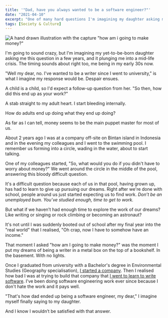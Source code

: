 ```yaml
---
title: '"Dad, have you always wanted to be a software engineer?"'
date: "2021-04-10"
excerpt: "One of many hard questions I'm imagining my daughter asking me in the future..."
tags: [Society & Culture]
---
```


![A hand drawn illustration with the capture "how am i going to make money?"](/images/how-am-i-going-to-make-money-nickang.PNG)

I'm going to sound crazy, but I'm imagining my yet-to-be-born daughter asking me this question in a few years, and it plunging me into a mid-life crisis. The timing sounds about right too, me being in my early 30s now.

"Well my dear, no. I've wanted to be a writer since I went to university," is what I imagine my response would be. Despair ensues.

A child is a child, so I'd expect a follow-up question from her. "So then, how did this end up as your work?"

A stab straight to my adult heart. I start bleeding internally.

How do adults end up doing what they end up doing?

As far as I can tell, money seems to be the main puppet master for most of us.

About 2 years ago I was at a company off-site on Bintan island in Indonesia and in the evening my colleagues and I went to the swimming pool. I remember us forming into a circle, wading in the water, about to start talking.

One of my colleagues started, "So, what would you do if you didn't have to worry about money?" We went around the circle in the middle of the pool, answering this bloody difficult question.

It's a difficult question because each of us in that pool, having grown up, has had to learn to give up pursuing our dreams. Right after we're done with school, people around us just started expecting us to find work. *Don’t be an unemployed bum. You’ve studied enough, time to get to work.*

But what if we haven’t had enough time to explore the work of our dreams? Like writing or singing or rock climbing or becoming an astronaut?

It's not until I was suddenly booted out of school after my final year into the "real world" that I realised, "Oh crap, now I have to somehow have an income."

That moment I asked "how am I going to make money?" was the moment I put my dreams of being a writer in a metal box on the top of a bookshelf. In the basement. With no lights.

Once I graduated from university with a Bachelor's degree in Environmental Studies (Geography specialisation), [I started a company](/2016-03-12-hardware-startup-why-shelf/). Then I realised how bad I was at trying to build that company that [I went to learn to write software](/2016-08-15-entering-digital-jungle/). I’ve been doing software engineering work ever since because I don't hate the work and it pays well.

"That's how dad ended up being a software engineer, my dear," I imagine myself finally saying to my daughter.

And I know I wouldn’t be satisfied with that answer.